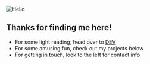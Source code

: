 <!--
**AnnaWijetunga/AnnaWijetunga** is a ✨ _special_ ✨ repository because its `README.md` (this file) appears on your GitHub profile.

Here are some ideas to get you started:

- 🔭 I’m currently working on ...
- 🌱 I’m currently learning ...
- 👯 I’m looking to collaborate on ...
- 🤔 I’m looking for help with ...
- 💬 Ask me about ...
- 📫 How to reach me: ...
- 😄 Pronouns: ...
- ⚡ Fun fact: ...
-->
![Hello](https://dev-to-uploads.s3.amazonaws.com/i/kwmshv5kgl9kctnwjzb9.jpg)

## Thanks for finding me here!

- For some light reading, head over to [DEV](https://dev.to/annawijetunga)
- For some amusing fun, check out my projects below
- For getting in touch, look to the left for contact info
